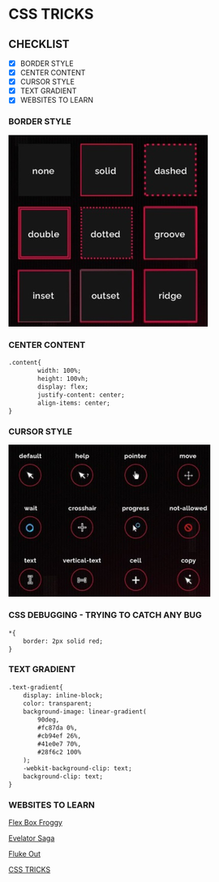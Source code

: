 # CSS TRICKS

## CHECKLIST

- [x] BORDER STYLE
- [x] CENTER CONTENT
- [x] CURSOR STYLE
- [x] TEXT GRADIENT
- [x] WEBSITES TO LEARN

### BORDER STYLE

![](img/border.jpg)

### CENTER CONTENT

```
.content{
        width: 100%;
        height: 100vh;
        display: flex;
        justify-content: center;
        align-items: center;
}
```

### CURSOR STYLE

![](img/cursor.jpg)

### CSS DEBUGGING - TRYING TO CATCH ANY BUG

```
*{
    border: 2px solid red;
}
```

### TEXT GRADIENT

```
.text-gradient{
    display: inline-block;
    color: transparent;
    background-image: linear-gradient(
        90deg,
        #fc87da 0%,
        #cb94ef 26%,
        #41e0e7 70%,
        #28f6c2 100%
    );
    -webkit-background-clip: text;
    background-clip: text;
}
```

### WEBSITES TO LEARN

[Flex Box Froggy](https://flexboxfroggy.com/)

[Evelator Saga](https://play.elevatorsaga.com/)

[Fluke Out](https://flukeout.github.io/)

[CSS TRICKS](https://css-tricks.com/)